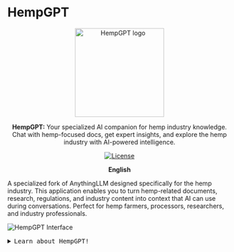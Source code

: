 # HempGPT
<a name="readme-top"></a>

<p align="center">
  <a href="#"><img src="./images/hemp-logo.png" alt="HempGPT logo" width="200"></a>
</p>

<p align="center">
    <b>HempGPT:</b> Your specialized AI companion for hemp industry knowledge.<br />
    Chat with hemp-focused docs, get expert insights, and explore the hemp industry with AI-powered intelligence.
</p>

<p align="center">
  <a href="https://github.com/harrisoncharlesworth/hempGPT/blob/master/LICENSE" target="_blank">
      <img src="https://img.shields.io/static/v1?label=license&message=MIT&color=green" alt="License">
  </a>
</p>

<p align="center">
  <b>English</b>
</p>

A specialized fork of AnythingLLM designed specifically for the hemp industry. This application enables you to turn hemp-related documents, research, regulations, and industry content into context that AI can use during conversations. Perfect for hemp farmers, processors, researchers, and industry professionals.

![HempGPT Interface](./images/hempgpt-interface.png)

<details>
<summary><kbd>Learn about HempGPT!</kbd></summary>

HempGPT brings AI-powered insights to the hemp industry with specialized knowledge and documentation.

</details>
